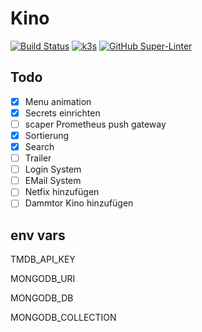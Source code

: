 # Kino

[![Build Status](https://jenkins.tino.sh/buildStatus/icon?job=kino%2Fmaster)](https://jenkins.tino.sh/job/kino/job/master/)
[![k3s](https://img.shields.io/badge/run%20on%20-Raspberry%20Pi-red)](https://github.com/tinoschroeter/k8s.homelab)
[![GitHub Super-Linter](https://github.com/tinoschroeter/kino/workflows/Lint%20Code%20Base/badge.svg)](https://github.com/tinoschroeter/kino/actions/workflows/linter.yml)

## Todo

- [x] Menu animation
- [x] Secrets einrichten
- [ ] scaper Prometheus push gateway 
- [x] Sortierung
- [x] Search
- [ ] Trailer
- [ ] Login System 
- [ ] EMail System
- [ ] Netfix hinzufügen
- [ ] Dammtor Kino hinzufügen

## env vars

TMDB_API_KEY

MONGODB_URI

MONGODB_DB

MONGODB_COLLECTION

